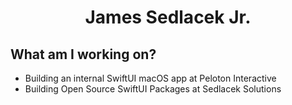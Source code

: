 <div align="center">
<h1>James Sedlacek Jr.</h1>
</div>

<div align="left">

## What am I working on?
  
- Building an internal SwiftUI macOS app at Peloton Interactive
- Building Open Source SwiftUI Packages at Sedlacek Solutions
